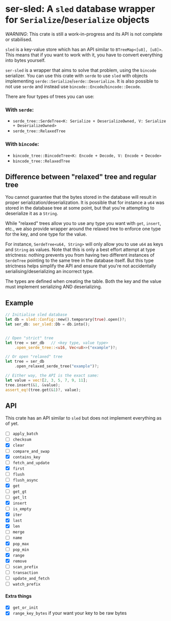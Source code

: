 # ser-sled: A `sled` database wrapper for `Serialize`/`Deserialize` objects

*WARNING*: This crate is still a work-in-progress and its API is not complete or stabilised.

`sled` is a key-value store which has an API similar to `BTreeMap<[u8], [u8]>`.
This means that if you want to work with it, you have to convert everything into bytes yourself.

`ser-sled` is a wrapper that aims to solve that problem, using the `bincode` serializer.
You can use this crate with `serde` to use `sled` with objects implementing `serde::Serialize`/`serde::Deserialize`.
It is also possible to not use `serde` and instead use `bincode::Encode`/`bincode::Decode`.


There are four types of trees you can use:

### With `serde`:
- `serde_tree::SerdeTree<K: Serialize + DeserializeOwned, V: Serialize + DeserializeOwned>`
- `serde_tree::RelaxedTree`

### With `bincode`:
- `bincode_tree::BincodeTree<K: Encode + Decode, V: Encode + Decode>`
- `bincode_tree::RelaxedTree`

## Difference between "relaxed" tree and regular tree

You cannot guarantee that the bytes stored in the database will result in proper serialization/deserialization. It is possible that for instance a `u64` was stored in the database tree at some point, but that you're attempting to deserialize it as a `String`.

While "relaxed" trees allow you to use any type you want with `get`, `insert`, etc., we also provide wrapper around the relaxed tree to enforce one type for the key, and one type for the value.

For instance, `SerdeTree<u64, String>` will only allow you to use `u64` as keys and `String` as values. Note that this is only a best effort attempt at type strictness: nothing prevents you from having two different instances of `SerdeTree` pointing to the same tree in the database itself. But this type strictness helps simplify the API and ensure that you're not accidentally serialising/deserializing an incorrect type.

The types are defined when creating the table. Both the key and the value must implement serializing AND deserializing.


## Example

```rust
// Initialise sled database
let db = sled::Config::new().temporary(true).open()?;
let ser_db: ser_sled::Db = db.into();


// Open "strict" tree
let tree = ser_db   // <key type, value type>
    .open_serde_tree::<u16, Vec<u8>>("example")?;

// Or open "relaxed" tree
let tree = ser_db
    .open_relaxed_serde_tree("example")?;

// Either way, the API is the exact same:
let value = vec![2, 3, 5, 7, 9, 11];
tree.insert(&1, &value);
assert_eq!(tree.get(&1)?, value);
```

## API

This crate has an API similar to `sled` but does not implement everything as of yet.

- [ ] `apply_batch`
- [ ] `checksum`
- [x] `clear`
- [ ] `compare_and_swap`
- [x] `contains_key`
- [ ] `fetch_and_update`
- [x] `first`
- [ ] `flush`
- [ ] `flush_async`
- [x] `get`
- [ ] `get_gt`
- [ ] `get_lt`
- [x] `insert`
- [ ] `is_empty`
- [x] `iter`
- [x] `last`
- [x] `len`
- [ ] `merge`
- [ ] `name`
- [x] `pop_max`
- [ ] `pop_min`
- [x] `range`
- [x] `remove`
- [ ] `scan_prefix`
- [ ] `transaction`
- [ ] `update_and_fetch`
- [ ] `watch_prefix`

#### Extra things

- [x] `get_or_init`
- [x] `range_key_bytes` if your want your key to be raw bytes